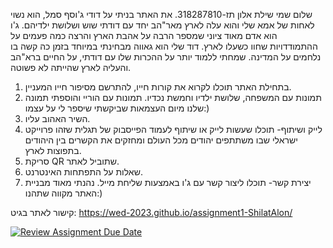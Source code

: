 שלום שמי שילת אלון תז-318287810.
את האתר בניתי על דודי ג'וסף סמל, הוא נשוי לאחות של אמא שלי והוא עלה לארץ מאר"הב יחד עם דודתי שוש ושלושת ילדיהם. 
ג'ו הוא אדם מאוד ציוני שמספר הרבה על אהבת הארץ והרצה כמה פעמים על ההתמודדויות שחוו כשעלו לארץ.
דוד שלי הוא גאווה מבחינתי במיוחד בזמן כה קשה בו נלחמים על המדינה. שמחתי ללמוד יותר על ההכרות שלו עם דודתי, על החיים ברא"הב והעליה לארץ שהייתה לא פשוטה.
1. בתחילת האתר תוכלו לקרוא את קורות חייו, להתרשם מסיפור חייו המעניין.
2. תמונות עם המשפחה, שלושת ילדיו וחמשת נכדיו. תמונות עם הוריי והוספתי תמונה שלנו מיום העצמאות שביקשתי שיספר לי על עצמו:)
3. השיר האהוב עליו.
4. לייק ושיתוף- תוכלו שעשות לייק או שיתוף לעמוד הפייסבוק של תגלית שזהו פרוייקט ישראלי שבו משתתפים יהודים מכל העולם ומחזקים את הקשרים בין היהודים בתפוצות לארץ.
5. סריקת QR שתוביל לאתר.
6. שאלות על התפתחות האינטרנט.
7. יצירת קשר- תוכלו ליצור קשר עם ג'ו באמצעות שליחת מייל.
נהנתי מאוד מבניית האתר מקווה שתהנו:)

קישור לאתר בגיט: https://wed-2023.github.io/assignment1-ShilatAlon/



[![Review Assignment Due Date](https://classroom.github.com/assets/deadline-readme-button-24ddc0f5d75046c5622901739e7c5dd533143b0c8e959d652212380cedb1ea36.svg)](https://classroom.github.com/a/GmyrjvXu)
